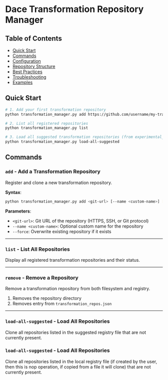 # Dace Transformation Repository Manager

## Table of Contents

- [Quick Start](#quick-start)
- [Commands](#commands)
- [Configuration](#configuration)
- [Repository Structure](#repository-structure)
- [Best Practices](#best-practices)
- [Troubleshooting](#troubleshooting)
- [Examples](#examples)

## Quick Start

```bash
# 1. Add your first transformation repository
python transformation_manager.py add https://github.com/username/my-transformations.git

# 2. List all registered repositories
python transformation_manager.py list

# 3. Load all suggested transformation repositories (from experimental_transformation_repositories)
python transformation_manager.py load-all-suggested
```

## Commands

### `add` - Add a Transformation Repository

Register and clone a new transformation repository.

**Syntax**:
```bash
python transformation_manager.py add <git-url> [--name <custom-name>] [--force]
```

**Parameters**:
- `<git-url>`: Git URL of the repository (HTTPS, SSH, or Git protocol)
- `--name <custom-name>`: Optional custom name for the repository
- `--force`: Overwrite existing repository if it exists

---

### `list` - List All Repositories

Display all registered transformation repositories and their status.

---

### `remove` - Remove a Repository

Remove a transformation repository from both filesystem and registry.

1. Removes the repository directory
2. Removes entry from `transformation_repos.json`

---

### `load-all-suggested` - Load All Repositories

Clone all repositories listed in the suggested registry file that are not currently present.

### `load-all-suggested` - Load All Repositories

Clone all repositories listed in the local registry file (if created by the user, then this is nop operation, if copied from a file it will clone) that are not currently present.
